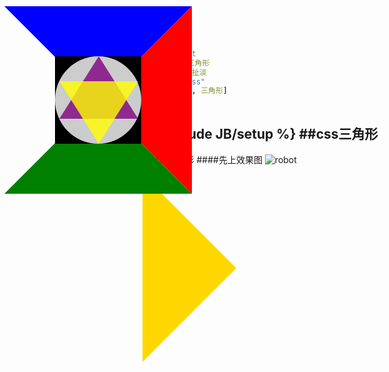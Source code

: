 ```yaml
---
layout: post
title: css三角形
category : 扯淡
tagline: "css"
tags : [css, 三角形]
---
```

{% include JB/setup %}
##css三角形
---
##css三角形
####先上效果图
![robot](http://www.wccbr.com/wp-content/uploads/2013/03/Robot_Wallpaper_1.jpg)

<!DOCTYPE html>
<html lang="en">
<head>
    <meta charset="UTF-8">
	<title>Document</title>
</head>
<style>
	.triangle_top{
		width:0px;
		height:0px;
		border-left:150px solid transparent;
		border-right:150px solid transparent;
		border-bottom:150px solid green;
		position:absolute;
		top:160px;
		left:7px;
	}
	.triangle_right{
		width:0px;
		height:0px;
		border-left:150px solid gold;
		border-top:150px solid transparent;
		border-bottom:150px solid transparent;
	}
	.triangle_bottom{
		width:0px;
		height:0px;
		border-left:150px solid transparent;
		border-top:150px solid blue;
		border-right:150px solid transparent;
		position:absolute;
		top:10px;
		left:7px;
	}
	.triangle_left{
		width:0px;
		height:0px;
		border-bottom:150px solid transparent;
		border-top:150px solid transparent;
		border-right:150px solid red;
		position:absolute;
		top:10px;
		left:157px;
	}
	.zhengfangxing{
		width:138px;
		height:140px;
		background:#000;
		position:absolute;
		top:90px;
		left:88px;
	}
	.radius{
		width:138px;
		height:140px;
		border-radius:50%;
		background:#ccc;
		position:absolute;
		top:90px;
		left:88px;
	}
	.triangle_center_top{
		width:0px;
		height:0px;
		border-left:63px solid transparent;
		border-right:63px solid transparent;
		border-bottom:100px solid purple;
		position:absolute;
		top:90px;
		left:95px;
		opacity: 0.8;
	}
	.triangle_center_bottom{
		width:0px;
		height:0px;
		border-left:63px solid transparent;
		border-right:63px solid transparent;
		border-top:100px solid yellow;
		position:absolute;
		opacity: 0.8;
		top:130px;
		left:95px;
	}
</style>
<body>
	<div class="triangle_top"></div>
	<div class="triangle_right"></div>
	<div class="triangle_bottom"></div>
	<div class="triangle_left"></div>
	<div class="zhengfangxing"></div>
	<div class="radius"></div>
	<div class="triangle_center_top"></div>
	<div class="triangle_center_bottom"></div>
</body>
</html>



